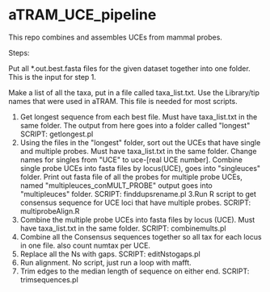 # aTRAM_UCE_pipeline

This repo combines and assembles UCEs from mammal probes.

Steps:

Put all *.out.best.fasta files for the given dataset together into one folder. This is the input for step 1.

Make a list of all the taxa, put in a file called taxa_list.txt. Use the Library/tip names that were used in aTRAM. This file is needed for most scripts.

1. Get longest sequence from each best file. Must have taxa_list.txt in the same folder.  The output from here goes into a folder called "longest" SCRIPT: getlongest.pl
2. Using the files in the "longest" folder, sort out the UCEs that have single and multiple probes. Must have taxa_list.txt in the same folder. Change names for singles from "UCE" to uce-[real UCE number]. Combine single probe UCEs into fasta files by locus(UCE), goes into "singleuces" folder. Print out fasta file of all the probes for multiple probe UCEs, named "multipleuces_conMULT_PROBE" output goes into "multipleuces" folder. SCRIPT: finddupsrename.pl
3.Run R script to get consensus sequence for UCE loci that have multiple probes. SCRIPT: multiprobeAlign.R
4. Combine the multiple probe UCEs into fasta files by locus (UCE). Must have taxa_list.txt in the same folder. SCRIPT: combinemults.pl
5. Combine all the Consensus sequences together so all tax for each locus in one file. also count numtax per UCE.
6. Replace all the Ns with gaps. SCRIPT: editNstogaps.pl
7. Run alignment. No script, just run a loop with mafft.
8. Trim edges to the median length of sequence on either end. SCRIPT: trimsequences.pl
